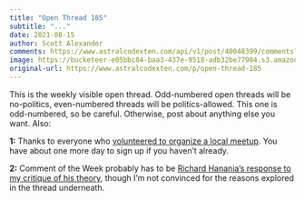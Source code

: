 ```yaml
---
title: "Open Thread 185"
subtitle: "..."
date: 2021-08-15
author: Scott Alexander
comments: https://www.astralcodexten.com/api/v1/post/40048399/comments?&all_comments=true
image: https://bucketeer-e05bbc84-baa3-437e-9518-adb32be77984.s3.amazonaws.com/public/images/81c83ee7-258b-4ac9-a96d-061b94c6b523_496x341.png
original-url: https://www.astralcodexten.com/p/open-thread-185
---
```

This is the weekly visible open thread. Odd-numbered open threads will be no-politics, even-numbered threads will be politics-allowed. This one is odd-numbered, so be careful. Otherwise, post about anything else you want. Also:

**1:** Thanks to everyone who [volunteered to organize a local meetup](https://astralcodexten.substack.com/p/outdoor-careful-meetups-everywhere). You have about one more day to sign up if you haven’t already.

**2:** Comment of the Week probably has to be [Richard Hanania’s response to my critique of his theory](https://astralcodexten.substack.com/p/contra-hanania-on-partisanship/comments#comment-2599663), though I’m not convinced for the reasons explored in the thread underneath.
